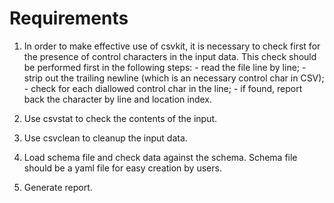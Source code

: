 # Requirements

  1. In order to make effective use of csvkit, it is necessary to check first for the presence of control characters in the input data.  This check should be performed first in the following steps:
    - read the file line by line;
    - strip out the trailing newline (which is an necessary control char in CSV);
    - check for each diallowed control char in the line;
    - if found, report back the character by line and location index.
  
  2. Use csvstat to check the contents of the input.  
  
  3. Use csvclean to cleanup the input data.
  
  4. Load schema file and check data against the schema. Schema file should be a yaml file for easy creation by users.
  
  5. Generate report.
  
